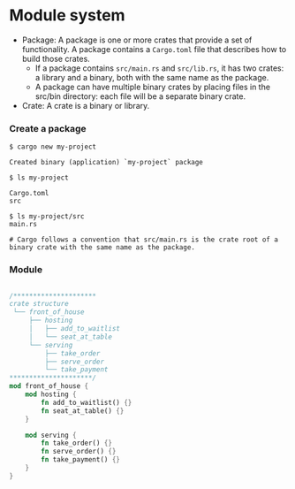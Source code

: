 Module system
====

- Package: A package is one or more crates that provide a set of functionality. A package contains a `Cargo.toml` file that describes how to build those crates.
  - If a package contains `src/main.rs` and `src/lib.rs`, it has two crates: a library and a binary, both with the same name as the package.
  - A package can have multiple binary crates by placing files in the src/bin directory: each file will be a separate binary crate.
- Crate: A crate is a binary or library.

### Create a package

```
$ cargo new my-project

Created binary (application) `my-project` package

$ ls my-project

Cargo.toml
src

$ ls my-project/src
main.rs

# Cargo follows a convention that src/main.rs is the crate root of a binary crate with the same name as the package.
```


### Module

```rust

/*********************
crate structure
 └── front_of_house
     ├── hosting
     │   ├── add_to_waitlist
     │   └── seat_at_table
     └── serving
         ├── take_order
         ├── serve_order
         └── take_payment
*********************/
mod front_of_house {
    mod hosting {
        fn add_to_waitlist() {}
        fn seat_at_table() {}
    }

    mod serving {
        fn take_order() {}
        fn serve_order() {}
        fn take_payment() {}
    }
}
```
